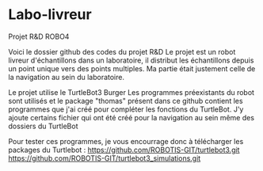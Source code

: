 # Labo-livreur
Projet R&amp;D ROBO4

Voici le dossier github des codes du projet R&D
Le projet est un robot livreur d'échantillons dans un laboratoire, il distribut les échantillons depuis un point unique vers des points multiples.
Ma partie était justement celle de la navigation au sein du laboratoire.

Le projet utilise le TurtleBot3 Burger
Les programmes préexistants du robot sont utilisés et le package "thomas" présent dans ce github contient les programmes que j'ai créé pour compléter les fonctions du TurtleBot.
J'y ajoute certains fichier qui ont été créé pour la navigation au sein même des dossiers du TurtleBot

Pour tester ces programmes, je vous encourrage donc à télécharger les packages du Turtlebot :
https://github.com/ROBOTIS-GIT/turtlebot3.git
https://github.com/ROBOTIS-GIT/turtlebot3_simulations.git
